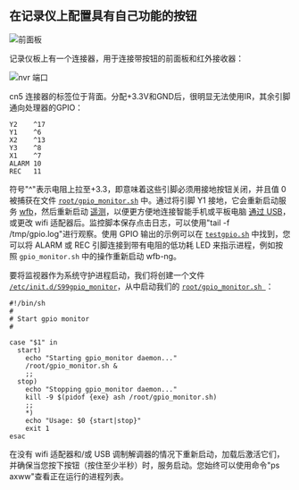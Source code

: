 ## 在记录仪上配置具有自己功能的按钮

![前面板](https://github.com/OpenIPC/sandbox-fpv/raw/master/notes_files/IMG_20230323_081622_212.jpg)

记录仪板上有一个连接器，用于连接带按钮的前面板和红外接收器：

![nvr 端口](notes_files/photo_2023-03-23_02-12-40.jpg)

cn5 连接器的标签位于背面。分配+3.3V和GND后，很明显无法使用IR，其余引脚通向处理器的GPIO：
```
Y2    ^17
Y1    ^6
X2    ^13
Y3    ^8
X1    ^7
ALARM 10
REC   11
```

符号"^"表示电阻上拉至+3.3，即意味着这些引脚必须用接地按钮关闭，并且值 0 被捕获在文件 [ `root/gpio_monitor.sh`](hi3536dv100/root/gpio_monitor.sh) 中。通过将引脚 Y1 接地，它会重新启动服务 [wfb](hi3536dv100/etc/init.d/S98wfb)，然后重新启动 [遥测](hi3536dv100/usr/bin/telemetry)，以便更方便地连接智能手机或平板电脑 [通过 USB](usb-tethering.md)，或更改 wifi 适配器后。监控脚本保存点击日志，可以使用"tail -f /tmp/gpio.log"进行观察。使用 GPIO 输出的示例可以在 [`testgpio.sh`](hi3536dv100/root/testgpio.sh) 中找到，您可以将 ALARM 或 REC 引脚连接到带有电阻的低功耗 LED 来指示进程，例如按照 `gpio_monitor.sh` 中的操作重新启动 wfb-ng。

要将监视器作为系统守护进程启动，我们将创建一个文件 [`/etc/init.d/S99gpio_monitor`](hi3536dv100/etc/init.d/S99gpio_monitor)，从中启动我们的 [`root/gpio_monitor.sh `](hi3536dv100/root/gpio_monitor.sh)：
```
#!/bin/sh
#
# Start gpio monitor
#

case "$1" in
  start)
    echo "Starting gpio_monitor daemon..."
    /root/gpio_monitor.sh &
    ;;
  stop)
    echo "Stopping gpio_monitor daemon..."
    kill -9 $(pidof {exe} ash /root/gpio_monitor.sh)
    ;;
    *)
    echo "Usage: $0 {start|stop}"
    exit 1
esac
```

在没有 wifi 适配器和/或 USB 调制解调器的情况下重新启动，加载后激活它们，并确保当您按下按钮（按住至少半秒）时，服务启动。您始终可以使用命令"ps axww"查看正在运行的进程列表。

